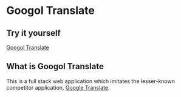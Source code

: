 # Googol Translate

## Try it yourself

[Googol Translate](http://www.googoltranslate.com)


## What is Googol Translate

This is a full stack web application which imitates the lesser-known competitor application, [Google Translate](https://translate.google.com/). 
